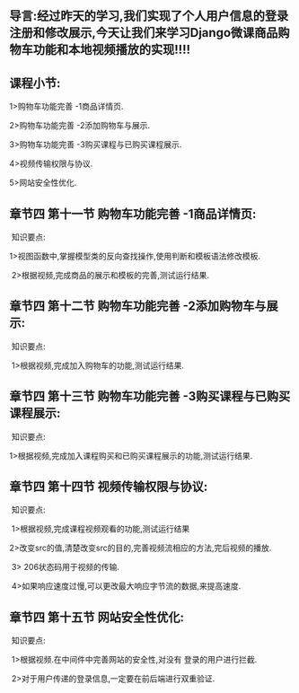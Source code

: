 ## 导言:经过昨天的学习,我们实现了个人用户信息的登录注册和修改展示,今天让我们来学习Django微课商品购物车功能和本地视频播放的实现!!!!

## **课程小节:**  

1>购物车功能完善 -1商品详情页.

2>购物车功能完善 -2添加购物车与展示.

3>购物车功能完善 -3购买课程与已购买课程展示.

4>视频传输权限与协议.

5>网站安全性优化.

## **章节四 第十一节 购物车功能完善 -1商品详情页:**

​    知识要点:

​    1>视图函数中,掌握模型类的反向查找操作,使用判断和模板语法修改模板.

​    2>根据视频,完成商品的展示和模板的完善,测试运行结果.

## **章节四 第十二节 购物车功能完善 -2添加购物车与展示:**

​    知识要点:

​        1>根据视频,完成加入购物车的功能,测试运行结果.

## **章节四 第十三节 购物车功能完善 -3购买课程与已购买课程展示:**

​    知识要点:

​        1>根据视频,完成加入课程购买和已购买课程展示的功能,测试运行结果.

## **章节四 第十四节 视频传输权限与协议:**

​    知识要点:

​        1>根据视频,完成课程视频观看的功能,测试运行结果

​        2>改变src的值,清楚改变src的目的,完善视频流相应的方法,完后视频的播放.

​        3> 206状态码用于视频的传输.

​        4>如果响应速度过慢,可以更改最大响应字节流的数据,来提高速度.

## **章节四 第十五节 网站安全性优化:**

​    知识要点:

​    1>根据视频.在中间件中完善网站的安全性,对没有 登录的用户进行拦截.

​    2>对于用户传递的登录信息,一定要在前后端进行双重验证.        